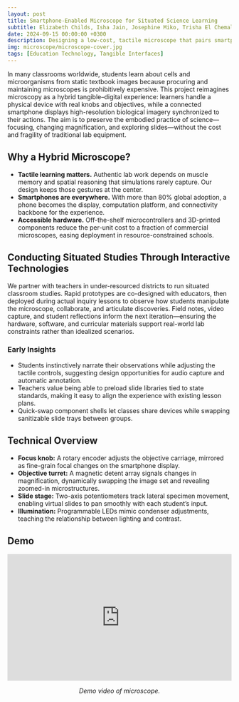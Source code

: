 ```yaml
---
layout: post
title: Smartphone-Enabled Microscope for Situated Science Learning
subtitle: Elizabeth Childs, Isha Jain, Josephine Miko, Trisha El Chemaly, Ashley Neall
date: 2024-09-15 00:00:00 +0300
description: Designing a low-cost, tactile microscope that pairs smartphones with situated classroom studies to expand access to authentic biology labs.
img: microscope/microscope-cover.jpg
tags: [Education Technology, Tangible Interfaces]
---
```


In many classrooms worldwide, students learn about cells and microorganisms from static textbook images because procuring and maintaining microscopes is prohibitively expensive. This project reimagines microscopy as a hybrid tangible–digital experience: learners handle a physical device with real knobs and objectives, while a connected smartphone displays high-resolution biological imagery synchronized to their actions. The aim is to preserve the embodied practice of science—focusing, changing magnification, and exploring slides—without the cost and fragility of traditional lab equipment.

## Why a Hybrid Microscope?
- **Tactile learning matters.** Authentic lab work depends on muscle memory and spatial reasoning that simulations rarely capture. Our design keeps those gestures at the center.
- **Smartphones are everywhere.** With more than 80% global adoption, a phone becomes the display, computation platform, and connectivity backbone for the experience.
- **Accessible hardware.** Off-the-shelf microcontrollers and 3D-printed components reduce the per-unit cost to a fraction of commercial microscopes, easing deployment in resource-constrained schools.

## Conducting Situated Studies Through Interactive Technologies
We partner with teachers in under-resourced districts to run situated classroom studies. Rapid prototypes are co-designed with educators, then deployed during actual inquiry lessons to observe how students manipulate the microscope, collaborate, and articulate discoveries. Field notes, video capture, and student reflections inform the next iteration—ensuring the hardware, software, and curricular materials support real-world lab constraints rather than idealized scenarios.

### Early Insights
- Students instinctively narrate their observations while adjusting the tactile controls, suggesting design opportunities for audio capture and automatic annotation.
- Teachers value being able to preload slide libraries tied to state standards, making it easy to align the experience with existing lesson plans.
- Quick-swap component shells let classes share devices while swapping sanitizable slide trays between groups.

## Technical Overview
- **Focus knob:** A rotary encoder adjusts the objective carriage, mirrored as fine-grain focal changes on the smartphone display.
- **Objective turret:** A magnetic detent array signals changes in magnification, dynamically swapping the image set and revealing zoomed-in microstructures.
- **Slide stage:** Two-axis potentiometers track lateral specimen movement, enabling virtual slides to pan smoothly with each student’s input.
- **Illumination:** Programmable LEDs mimic condenser adjustments, teaching the relationship between lighting and contrast.

## Demo
<div style="position: relative; padding-bottom: 56.25%; height: 0; overflow: hidden; max-width: 100%;">
  <iframe style="position: absolute; top: 0; left: 0; width: 100%; height: 100%;" src="https://drive.google.com/file/d/17hLX-6uEKsp1sqATgGSKgOgYhiyKpDla/preview" frameborder="0" allow="autoplay; fullscreen" allowfullscreen></iframe>
</div>

<p align="center"><em>Demo video of microscope.</em></p>
